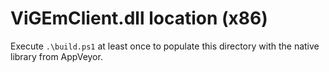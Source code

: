 ﻿# ViGEmClient.dll location (x86)

Execute `.\build.ps1` at least once to populate this directory with the native library from AppVeyor.
